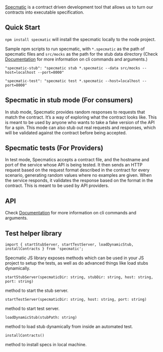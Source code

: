 [Specmatic](https://specmatic.in/) is a contract driven development tool that allows us to turn our contracts into executable specification.

## Quick Start
`npm install specmatic`  will install the specmatic locally to the node project.

Sample npm scripts to run specmatic, with `*.specmatic` as the path of specmatic files and `src/mocks` as the path for the stub data directory (Check [Documentation](https://specmatic.in/documentation.html) for more information on cli commands and arguments.)

`"specmatic-stub": "specmatic stub *.specmatic --data src/mocks --host=localhost --port=8000"`

`"specmatic-test": "specmatic test *.specmatic --host=localhost --port=8000"`

## Specmatic in stub mode (For consumers)

In stub mode, Specmatic provides random responses to requests that match the contract. It’s a way of exploring what the contract looks like.
This is meant to be used by anyone who wants to take a fake version of the API for a spin.
This mode can also stub out real requests and responses, which will be validated against the contract before being accepted.

## Specmatic tests (For Providers)

In test mode, Specmatics accepts a contract file, and the hostname and port of the service whose API is being tested. It then sends an HTTP request based on the request format described in the contract for every scenario, generating random values where no examples are given. When the service responds, it validates the response based on the format in the contract.
This is meant to be used by API providers.

## API

Check [Documentation](https://specmatic.in/documentation.html) for more information on cli commands and arguments.

## Test helper library

`import { startStubServer, startTestServer, loadDynamicStub, installContracts } from 'specmatic';`

Specmatic JS library exposes methods which can be used in your JS project to setup the tests, as well as do advanced things like load stubs dynamically.


`startStubServer(specmaticDir: string, stubDir: string, host: string, port: string)`

method to start the stub server.

`startTestServer(specmaticDir: string, host: string, port: string)`

method to start test server.

`loadDynamicStub(stubPath: string)`

method to load stub dynamically from inside an automated test.

`installContracts()`

method to install specs in local machine.
